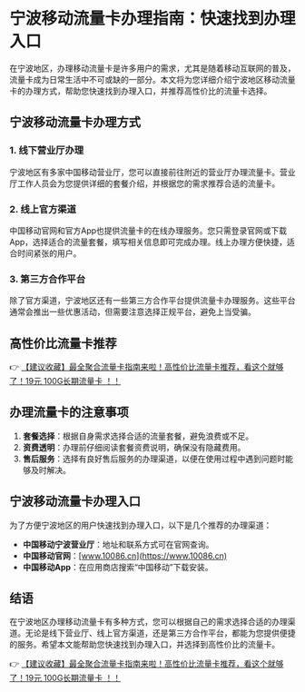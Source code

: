 # 宁波移动流量卡办理指南：快速找到办理入口

在宁波地区，办理移动流量卡是许多用户的需求，尤其是随着移动互联网的普及，流量卡成为日常生活中不可或缺的一部分。本文将为您详细介绍宁波地区移动流量卡的办理方式，帮助您快速找到办理入口，并推荐高性价比的流量卡选择。

## 宁波移动流量卡办理方式

### 1. 线下营业厅办理
宁波地区有多家中国移动营业厅，您可以直接前往附近的营业厅办理流量卡。营业厅工作人员会为您提供详细的套餐介绍，并根据您的需求推荐合适的流量卡。

### 2. 线上官方渠道
中国移动官网和官方App也提供流量卡的在线办理服务。您只需登录官网或下载App，选择适合的流量套餐，填写相关信息即可完成办理。线上办理方便快捷，适合时间紧张的用户。

### 3. 第三方合作平台
除了官方渠道，宁波地区还有一些第三方合作平台提供流量卡办理服务。这些平台通常会推出一些优惠活动，但需要注意选择正规平台，避免上当受骗。

## 高性价比流量卡推荐

👉 [【建议收藏】最全聚合流量卡指南来啦！高性价比流量卡推荐，看这个就够了！19元 100G长期流量卡 ！！](https://bit.ly/Liuliangka)

## 办理流量卡的注意事项

1. **套餐选择**：根据自身需求选择合适的流量套餐，避免浪费或不足。
2. **资费透明**：办理前仔细阅读套餐资费说明，确保没有隐藏费用。
3. **售后服务**：选择有良好售后服务的办理渠道，以便在使用过程中遇到问题时能够及时解决。

## 宁波移动流量卡办理入口

为了方便宁波地区的用户快速找到办理入口，以下是几个推荐的办理渠道：

- **中国移动宁波营业厅**：地址和联系方式可在官网查询。
- **中国移动官网**：[www.10086.cn](https://www.10086.cn)
- **中国移动App**：在应用商店搜索“中国移动”下载安装。

## 结语

在宁波地区办理移动流量卡有多种方式，您可以根据自己的需求选择合适的办理渠道。无论是线下营业厅、线上官方渠道，还是第三方合作平台，都能为您提供便捷的服务。希望本文能帮助您快速找到办理入口，并选择到高性价比的流量卡。

👉 [【建议收藏】最全聚合流量卡指南来啦！高性价比流量卡推荐，看这个就够了！19元 100G长期流量卡 ！！](https://bit.ly/Liuliangka)